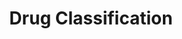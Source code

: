 ---
title: Drug Classification
emoji: 💊
colorFrom: yellow
colorTo: red
sdk: gradio
sdk_version: 5.33.2
app_file: drug_app.py
pinned: false
license: apache-2.0
---